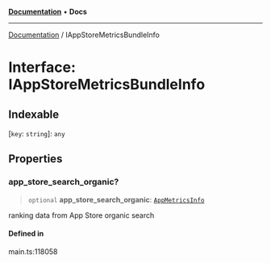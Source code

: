 [**Documentation**](../README.md) • **Docs**

***

[Documentation](../globals.md) / IAppStoreMetricsBundleInfo

# Interface: IAppStoreMetricsBundleInfo

## Indexable

 \[`key`: `string`\]: `any`

## Properties

### app\_store\_search\_organic?

> `optional` **app\_store\_search\_organic**: [`AppMetricsInfo`](../classes/AppMetricsInfo.md)

ranking data from App Store organic search

#### Defined in

main.ts:118058

